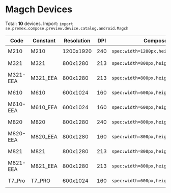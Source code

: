 # Magch Devices

Total: **10** devices. Import: `import se.premex.compose.preview.device.catalog.android.Magch`

| Code | Constant | Resolution | DPI | Compose Spec | Preview Usage |
|------|----------|------------|-----|-------------|---------------|
| M210 | M210 | 1200x1920 | 240 | `spec:width=1200px,height=1920px,dpi=240` | `@Preview(device = Magch.M210)` |
| M321 | M321 | 800x1280 | 213 | `spec:width=800px,height=1280px,dpi=213` | `@Preview(device = Magch.M321)` |
| M321-EEA | M321_EEA | 800x1280 | 213 | `spec:width=800px,height=1280px,dpi=213` | `@Preview(device = Magch.M321_EEA)` |
| M610 | M610 | 600x1024 | 160 | `spec:width=600px,height=1024px,dpi=160` | `@Preview(device = Magch.M610)` |
| M610-EEA | M610_EEA | 600x1024 | 160 | `spec:width=600px,height=1024px,dpi=160` | `@Preview(device = Magch.M610_EEA)` |
| M820 | M820 | 800x1280 | 240 | `spec:width=800px,height=1280px,dpi=240` | `@Preview(device = Magch.M820)` |
| M820-EEA | M820_EEA | 800x1280 | 160 | `spec:width=800px,height=1280px,dpi=160` | `@Preview(device = Magch.M820_EEA)` |
| M821 | M821 | 800x1280 | 213 | `spec:width=800px,height=1280px,dpi=213` | `@Preview(device = Magch.M821)` |
| M821-EEA | M821_EEA | 800x1280 | 213 | `spec:width=800px,height=1280px,dpi=213` | `@Preview(device = Magch.M821_EEA)` |
| T7_Pro | T7_PRO | 600x1024 | 160 | `spec:width=600px,height=1024px,dpi=160` | `@Preview(device = Magch.T7_PRO)` |

<!-- Generated automatically. Do not edit manually. -->
